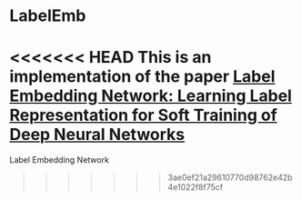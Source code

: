 # LabelEmb
<<<<<<< HEAD
This is an implementation of the paper [Label Embedding Network: Learning Label Representation for Soft Training of Deep Neural Networks](https://xxx)
=======
Label Embedding Network
>>>>>>> 3ae0ef21a29610770d98762e42b4e1022f8f75cf
